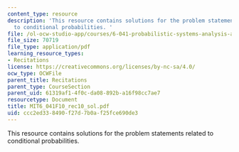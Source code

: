 ```yaml
---
content_type: resource
description: 'This resource contains solutions for the problem statements related
  to conditional probabilities. '
file: /ol-ocw-studio-app/courses/6-041-probabilistic-systems-analysis-and-applied-probability-fall-2010/ccc2ed338490f27d7b0af25fce690de3_MIT6_041F10_rec10_sol.pdf
file_size: 70719
file_type: application/pdf
learning_resource_types:
- Recitations
license: https://creativecommons.org/licenses/by-nc-sa/4.0/
ocw_type: OCWFile
parent_title: Recitations
parent_type: CourseSection
parent_uid: 61319af1-4f0c-da08-892b-a16f98cc7ae7
resourcetype: Document
title: MIT6_041F10_rec10_sol.pdf
uid: ccc2ed33-8490-f27d-7b0a-f25fce690de3
---
```

This resource contains solutions for the problem statements related to conditional probabilities. 